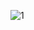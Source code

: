 ![1](https://user-images.githubusercontent.com/73426989/159497086-a87017d3-64fc-4f61-8e0b-b05103412a10.png)
